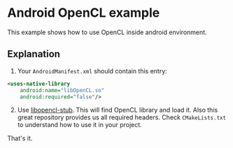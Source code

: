 # Android OpenCL example
This example shows how to use OpenCL inside android environment.

## Explanation

1. Your `AndroidManifest.xml` should contain this entry:
```xml
<uses-native-library
    android:name="libOpenCL.so"
    android:required="false"/>
```
2. Use [libopencl-stub](https://github.com/krrishnarraj/libopencl-stub.git).
This will find OpenCL library and load it. Also this great repository provides
us all required headers. Check `CMakeLists.txt` to understand how to use it 
in your project.

That's it.
